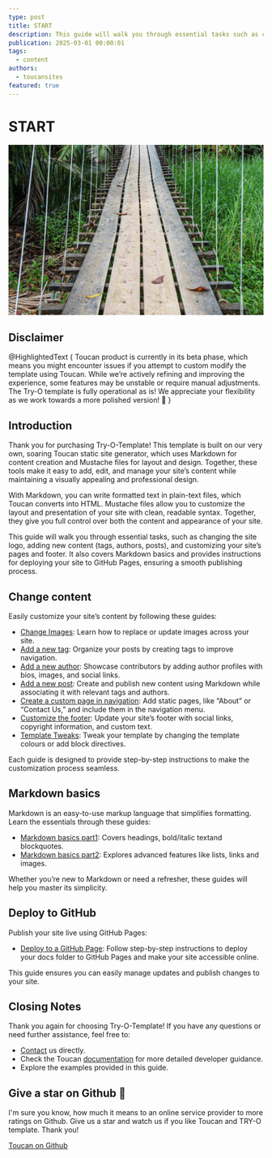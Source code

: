 ```yaml
---
type: post
title: START
description: This guide will walk you through essential tasks such as changing the site logo, adding new content (tags, authors, posts), and customizing your site’s pages and footer
publication: 2025-03-01 00:00:01
tags:
  - content
authors:
  - toucansites
featured: true
---
```


# START

![Cover Image](./assets/cover.jpg)

## Disclaimer

@HighlightedText {
  Toucan product is currently in its beta phase, which means you might encounter issues if you attempt to custom modify the template using Toucan. While we’re actively refining and improving the experience, some features may be unstable or require manual adjustments. The Try-O template is fully operational as is! We appreciate your flexibility as we work towards a more polished version! 🚀
}

## Introduction

Thank you for purchasing Try-O-Template! This template is built on our very own, soaring Toucan static site generator, which uses Markdown for content creation and Mustache files for layout and design. Together, these tools make it easy to add, edit, and manage your site’s content while maintaining a visually appealing and professional design.

With Markdown, you can write formatted text in plain-text files, which Toucan converts into HTML. Mustache files allow you to customize the layout and presentation of your site with clean, readable syntax. Together, they give you full control over both the content and appearance of your site.

This guide will walk you through essential tasks, such as changing the site logo, adding new content (tags, authors, posts), and customizing your site’s pages and footer. It also covers Markdown basics and provides instructions for deploying your site to GitHub Pages, ensuring a smooth publishing process.

## Change content

Easily customize your site’s content by following these guides:

- [Change Images](/change-images/): Learn how to replace or update images across your site.  
- [Add a new tag](/new-tag): Organize your posts by creating tags to improve navigation.
- [Add a new author](/new-author): Showcase contributors by adding author profiles with bios, images, and social links.
- [Add a new post](/new-post): Create and publish new content using Markdown while associating it with relevant tags and authors.
- [Create a custom page in navigation](/new-navigation): Add static pages, like “About” or “Contact Us,” and include them in the navigation menu.
- [Customize the footer](/change-footer): Update your site’s footer with social links, copyright information, and custom text.
- [Template Tweaks](/template-tweaks): Tweak your template by changing the template colours or add block directives.

Each guide is designed to provide step-by-step instructions to make the customization process seamless.

## Markdown basics

Markdown is an easy-to-use markup language that simplifies formatting. Learn the essentials through these guides:

- [Markdown basics part1](/markdown-basic): Covers headings, bold/italic textand blockquotes.
- [Markdown basics part2](/markdown-basic2): Explores advanced features like lists, links and images.

Whether you’re new to Markdown or need a refresher, these guides will help you master its simplicity.

## Deploy to GitHub

Publish your site live using GitHub Pages:

- [Deploy to a GitHub Page](/github-deploy): Follow step-by-step instructions to deploy your docs folder to GitHub Pages and make your site accessible online.

This guide ensures you can easily manage updates and publish changes to your site.

## Closing Notes

Thank you again for choosing Try-O-Template! If you have any questions or need further assistance, feel free to:

- [Contact](https://toucansites.com/contact/) us directly.
- Check the Toucan [documentation](https://toucansites.com/docs/) for more detailed developer guidance.
- Explore the examples provided in this guide.

## Give a star on Github 🙏
I'm sure you know, how much it means to an online service provider to more ratings on Github. Give us a star and watch us if you like Toucan and TRY-O template. Thank you!

[Toucan on Github](https://github.com/toucansites/toucan)